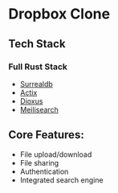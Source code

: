 # Dropbox Clone
## Tech Stack
### Full Rust Stack
- [Surrealdb](https://surrealdb.com/)
- [Actix](https://actix.rs/docs/actix/)
- [Dioxus](https://dioxuslabs.com/)
- [Meilisearch](https://www.meilisearch.com/)
## Core Features:
- File upload/download
- File sharing
- Authentication
- Integrated search engine

